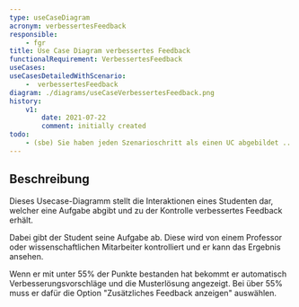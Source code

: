 ```yaml
---
type: useCaseDiagram
acronym: verbessertesFeedback
responsible: 
    - fgr
title: Use Case Diagram verbessertes Feedback
functionalRequirement: VerbessertesFeedback
useCases:
useCasesDetailedWithScenario:
    -  verbessertesFeedback
diagram: ./diagrams/useCaseVerbessertesFeedback.png
history:
    v1:
        date: 2021-07-22
        comment: initially created        
todo: 
    - (sbe) Sie haben jeden Szenarioschritt als einen UC abgebildet ... das geht leider komplett am Sinn eines UC-Diagramms vorbei. In der Form leider nicht brauchbar. Versuchen Sie, die weiteren Aspekte in diesem Kontext jeweils als ein UC zu modellieren, also z.B. das Erstellen einer Musterlösung, das Festlegen eines Punkteschema, etc.
---
```


## Beschreibung

Dieses Usecase-Diagramm stellt die Interaktionen eines Studenten dar, welcher eine Aufgabe abgibt und zu der Kontrolle verbessertes Feedback erhält.

Dabei gibt der Student seine Aufgabe ab.
Diese wird von einem Professor oder wissenschaftlichen Mitarbeiter kontrolliert und er kann das Ergebnis ansehen.

Wenn er mit unter 55% der Punkte bestanden hat bekommt er automatisch Verbesserungsvorschläge und die Musterlösung angezeigt.
Bei über 55% muss er dafür die Option "Zusätzliches Feedback anzeigen" auswählen.




